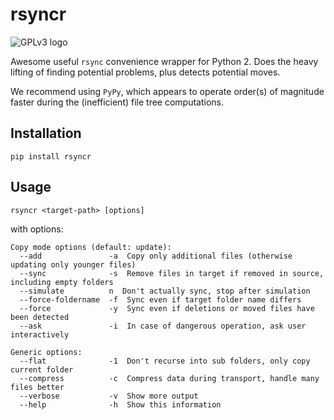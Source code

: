 # rsyncr #
![GPLv3 logo](http://www.gnu.org/graphics/gplv3-127x51.png)

Awesome useful `rsync` convenience wrapper for Python 2.
Does the heavy lifting of finding potential problems, plus detects potential moves.

We recommend using `PyPy`, which appears to operate order(s) of magnitude faster during the (inefficient) file tree computations.


## Installation ##
```
pip install rsyncr
```

## Usage ##
```
rsyncr <target-path> [options]
```
with options:
```
Copy mode options (default: update):
  --add               -a  Copy only additional files (otherwise updating only younger files)
  --sync              -s  Remove files in target if removed in source, including empty folders
  --simulate          n  Don't actually sync, stop after simulation
  --force-foldername  -f  Sync even if target folder name differs
  --force             -y  Sync even if deletions or moved files have been detected
  --ask               -i  In case of dangerous operation, ask user interactively

Generic options:
  --flat              -1  Don't recurse into sub folders, only copy current folder
  --compress          -c  Compress data during transport, handle many files better
  --verbose           -v  Show more output
  --help              -h  Show this information
```
